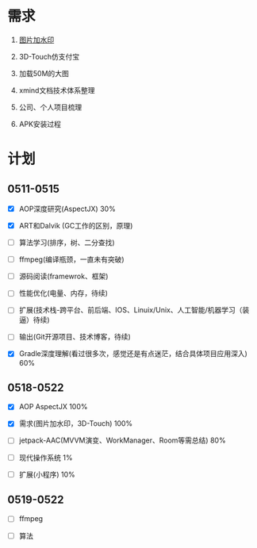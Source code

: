# 需求

1. <u>图片加水印</u>

2. 3D-Touch仿支付宝

3. 加载50M的大图

4. xmind文档技术体系整理

5. 公司、个人项目梳理

6. APK安装过程

   

# 计划

## 0511-0515

- [x] AOP深度研究(AspectJX)   30%
- [x] ART和Dalvik (GC工作的区别，原理)
- [ ] 算法学习(排序，树、二分查找)
- [ ] ffmpeg(编译瓶颈，一直未有突破)
- [ ] 源码阅读(framewrok、框架)
- [ ] 性能优化(电量、内存，待续)
- [ ] 扩展(技术栈-跨平台、前后端、IOS、Linuix/Unix、人工智能/机器学习（装逼）待续)
- [ ] 输出(Git开源项目、技术博客，待续)
- [x] Gradle深度理解(看过很多次，感觉还是有点迷茫，结合具体项目应用深入)  60%



## 0518-0522

- [x] AOP AspectJX 100% 

- [x] 需求(图片加水印，3D-Touch) 100%

- [ ] jetpack-AAC(MVVM演变、WorkManager、Room等需总结)   80%

- [ ] 现代操作系统 1%

- [ ] 扩展(小程序)  10%

  

## 0519-0522

- [ ] ffmpeg

- [ ] 算法

  


